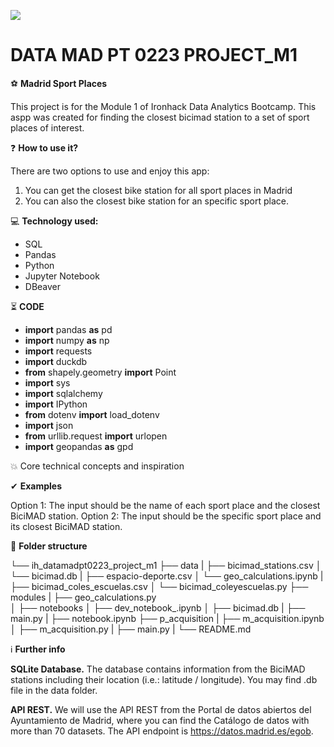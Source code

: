 <p align="left"><img src="https://cdn-images-1.medium.com/max/184/1*2GDcaeYIx_bQAZLxWM4PsQ@2x.png"></p>

# DATA MAD PT 0223 PROJECT_M1

⚽ **Madrid Sport Places**

This project is for the Module 1 of Ironhack Data Analytics Bootcamp. 
This aspp was created for finding the closest bicimad station to a set of sport places of interest. 

❓ **How to use it?**

There are two options to use and enjoy this app:

1) You can get the closest bike station for all sport places in Madrid
2) You can also the closest bike station for an specific sport place. 

💻 **Technology used:**

- SQL
- Pandas
- Python
- Jupyter Notebook
- DBeaver

⏳ **CODE**

- **import** pandas **as** pd
- **import** numpy **as** np
- **import** requests
- **import** duckdb
- **from** shapely.geometry **import** Point
- **import** sys
- **import** sqlalchemy
- **import** IPython
- **from** dotenv **import** load_dotenv
- **import** json
- **from** urllib.request **import** urlopen
- **import** geopandas **as** gpd

💥 Core technical concepts and inspiration


✔ **Examples**

Option 1: The input should be the name of each sport place and the closest BiciMAD station.
Option 2: The input should be the specific sport place and its closest BiciMAD station.

📁 **Folder structure**

└── ih_datamadpt0223_project_m1
    ├── data
    |   ├── bicimad_stations.csv
    │   └── bicimad.db
    |   ├── espacio-deporte.csv
    │   └── geo_calculations.ipynb
    |   ├── bicimad_coles_escuelas.csv
    │   └── bicimad_coleyescuelas.py
    ├── modules
    |   ├── geo_calculations.py   
    │
    ├── notebooks
    │   ├── dev_notebook_.ipynb
    │   ├── bicimad.db
    |   ├── main.py
    |   ├── notebook.ipynb
    ├── p_acquisition
    |   ├── m_acquisition.ipynb
    │   ├── m_acquisition.py
    |   ├── main.py
    |
    └── README.md
    
ℹ️ **Further info**

**SQLite Database.** The database contains information from the BiciMAD stations including their location (i.e.: latitude / longitude). You may find .db file in the data folder.

**API REST.** We will use the API REST from the Portal de datos abiertos del Ayuntamiento de Madrid, where you can find the Catálogo de datos with more than 70 datasets. The API endpoint is https://datos.madrid.es/egob.

